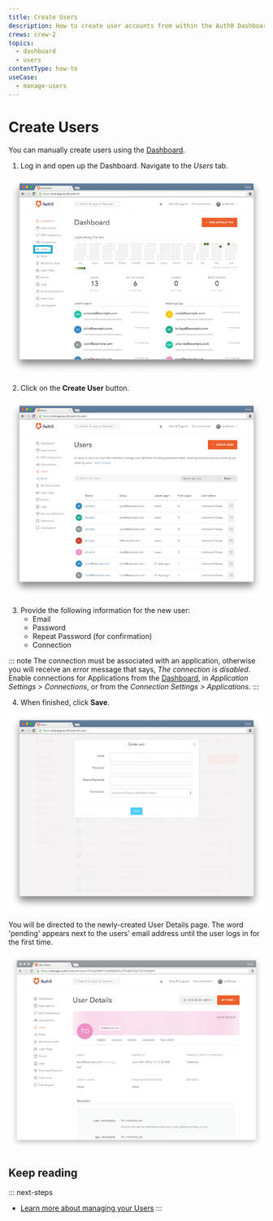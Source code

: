 ```yaml
---
title: Create Users
description: How to create user accounts from within the Auth0 Dashboard.
crews: crew-2
topics:
  - dashboard
  - users
contentType: how-to
useCase:
  - manage-users
---
```


# Create Users

You can manually create users using the [Dashboard](${manage_url}).

1. Log in and open up the Dashboard. Navigate to the _Users_ tab.

![](/media/articles/users/dashboard.png)

2. Click on the __Create User__ button.

![](/media/articles/users/users-tab.png)

3. Provide the following information for the new user:
    * Email
    * Password
    * Repeat Password (for confirmation)
    * Connection

::: note
The connection must be associated with an application, otherwise you will receive an error message that says, <em>The connection is disabled</em>. Enable connections for Applications from the <a href="${manage_url}">Dashboard</a>, in <em> Application Settings > Connections</em>, or from the <em>Connection Settings > Applications</em>.
:::

4. When finished, click __Save__.

![](/media/articles/users/create-user.png)

You will be directed to the newly-created User Details page. The word 'pending' appears next to the users' email address until the user logs in for the first time. 

![](/media/articles/users/user-profile.png)

## Keep reading

::: next-steps
* [Learn more about managing your Users](/user-profile)
:::

